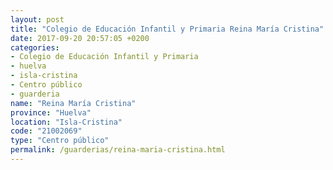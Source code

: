 ```yaml
---
layout: post
title: "Colegio de Educación Infantil y Primaria Reina María Cristina"
date: 2017-09-20 20:57:05 +0200
categories:
- Colegio de Educación Infantil y Primaria
- huelva
- isla-cristina
- Centro público
- guarderia
name: "Reina María Cristina"
province: "Huelva"
location: "Isla-Cristina"
code: "21002069"
type: "Centro público"
permalink: /guarderias/reina-maria-cristina.html
---
```

